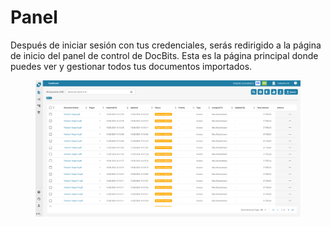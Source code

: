 # Panel

Después de iniciar sesión con tus credenciales, serás redirigido a la página de inicio del panel de control de DocBits. Esta es la página principal donde puedes ver y gestionar todos tus documentos importados.

<figure><img src="../../.gitbook/assets/dashboard (1).png" alt=""><figcaption></figcaption></figure>
